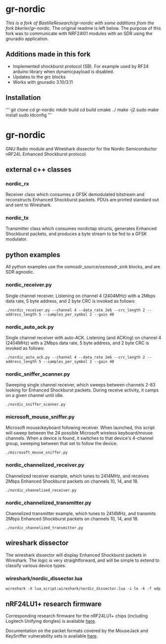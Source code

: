 # gr-nordic
*This is a fork of BastilleResearch/gr-nordic with some additions from the fork bkerler/gr-nordic.* The original readme is left below.
The purpose of this fork was to communicate with NRF24l01 modules with an SDR using the gnuradio application.

## Additions made in this fork

- Implemented shockburst protocol (SB). For example used by RF24 arduino library when dynamicpayload is disabled.
- Updates to the grc blocks 
- Works with gnuradio 3.10/3.11

## Installation
'''
git clone 
cd gr-nordic
mkdir build
cd build
cmake ../
make -j2
sudo make install
sudo ldconfig
'''


# gr-nordic

GNU Radio module and Wireshark dissector for the Nordic Semiconductor nRF24L Enhanced Shockburst protocol. 

## external c++ classes

### nordic_rx

Receiver class which consumes a GFSK demodulated bitstream and reconstructs Enhanced Shockburst packets. PDUs are printed standard out and sent to Wireshark.

### nordic_tx

Transmitter class which consumes nordictap structs, generates Enhanced Shockburst packets, and produces a byte stream to be fed to a GFSK modulator. 

## python examples

All python examples use the osmosdr_source/osmosdr_sink blocks, and are SDR agnostic. 

### nordic_receiver.py

Single channel receiver. Listening on channel 4 (2404MHz) with a 2Mbps data rate, 5 byte address, and 2 byte CRC is invoked as follows: 

```./nordic_receiver.py --channel 4 --data_rate 2e6 --crc_length 2 --address_length 5 --samples_per_symbol 2 --gain 40```

### nordic_auto_ack.py

Single channel receiver with auto-ACK. Listening (and ACKing) on channel 4 (2404MHz) with a 2Mbps data rate, 5 byte address, and 2 byte CRC is invoked as follows: 

```./nordic_auto_ack.py --channel 4 --data_rate 2e6 --crc_length 2 --address_length 5 --samples_per_symbol 2 --gain 40```

### nordic_sniffer_scanner.py

Sweeping single channel receiver, which sweeps between channels 2-83 looking for Enhanced Shockburst packets. During receive activity, it camps on a given channel until idle. 

```./nordic_sniffer_scanner.py ```

### microsoft_mouse_sniffer.py

Microsoft mouse/keyboard following receiver. When launched, this script will sweep between the 24 possible Microsoft wireless keyboard/mouse channels. When a device is found, it switches to that device's 4-channel group, sweeping between that set to follow the device. 

```./microsoft_mouse_sniffer.py ```

### nordic_channelized_receiver.py

Channelized receiver example, which tunes to 2414MHz, and receives 2Mbps Enhanced Shockburst packets on channels 10, 14, and 18. 

```./nordic_channelized_receiver.py ```

### nordic_channelized_transmitter.py

Channelized transmitter example, which tunes to 2414MHz, and transmits 2Mbps Enhanced Shockburst packets on channels 10, 14, and 18. 

```./nordic_channelized_transmitter.py ```

## wireshark dissector

The wireshark dissector will display Enhanced Shockburst packets in Wireshark. The logic is very straightforward, and will be simple to extend to classify various device types. 

### wireshark/nordic_dissector.lua

```wireshark -X lua_script:wireshark/nordic_dissector.lua -i lo -k -f udp ```

## nRF24LU1+ research firmware

Corresponding research firmware for the nRF24LU1+ chips (including Logitech Unifying dongles) is available [here](https://github.com/BastilleResearch/nrf-research-firmware/). 

Documentation on the packet formats covered by the MouseJack and KeySniffer vulnerability sets is available [here](https://github.com/BastilleResearch/mousejack/tree/master/doc/pdf). 
